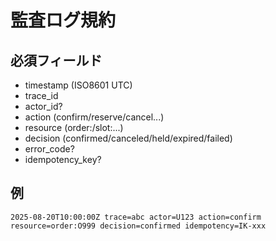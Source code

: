 # 監査ログ規約

## 必須フィールド
- timestamp (ISO8601 UTC)
- trace_id
- actor_id?
- action (confirm/reserve/cancel...)
- resource (order:<ID>/slot:<ID>...)
- decision (confirmed/canceled/held/expired/failed)
- error_code?
- idempotency_key?

## 例
`2025-08-20T10:00:00Z trace=abc actor=U123 action=confirm resource=order:O999 decision=confirmed idempotency=IK-xxx`

